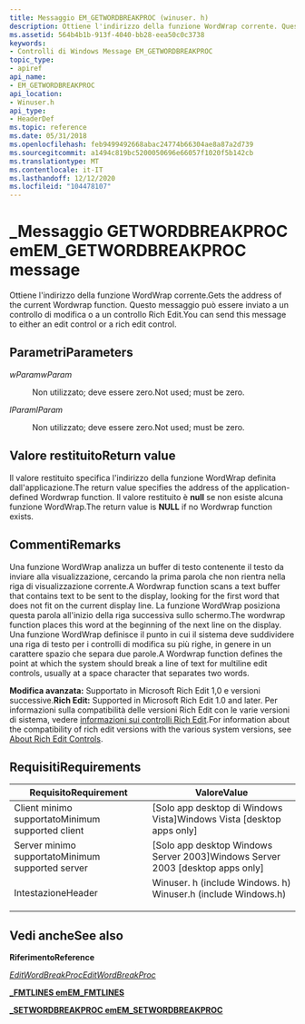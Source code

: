```yaml
---
title: Messaggio EM_GETWORDBREAKPROC (winuser. h)
description: Ottiene l'indirizzo della funzione WordWrap corrente. Questo messaggio può essere inviato a un controllo di modifica o a un controllo Rich Edit.
ms.assetid: 564b4b1b-913f-4040-bb28-eea50c0c3738
keywords:
- Controlli di Windows Message EM_GETWORDBREAKPROC
topic_type:
- apiref
api_name:
- EM_GETWORDBREAKPROC
api_location:
- Winuser.h
api_type:
- HeaderDef
ms.topic: reference
ms.date: 05/31/2018
ms.openlocfilehash: feb9499492668abac24774b66304ae8a87a2d739
ms.sourcegitcommit: a1494c819bc5200050696e66057f1020f5b142cb
ms.translationtype: MT
ms.contentlocale: it-IT
ms.lasthandoff: 12/12/2020
ms.locfileid: "104478107"
---
```

# <a name="em_getwordbreakproc-message"></a><span data-ttu-id="6af00-105">\_Messaggio GETWORDBREAKPROC em</span><span class="sxs-lookup"><span data-stu-id="6af00-105">EM\_GETWORDBREAKPROC message</span></span>

<span data-ttu-id="6af00-106">Ottiene l'indirizzo della funzione WordWrap corrente.</span><span class="sxs-lookup"><span data-stu-id="6af00-106">Gets the address of the current Wordwrap function.</span></span> <span data-ttu-id="6af00-107">Questo messaggio può essere inviato a un controllo di modifica o a un controllo Rich Edit.</span><span class="sxs-lookup"><span data-stu-id="6af00-107">You can send this message to either an edit control or a rich edit control.</span></span>

## <a name="parameters"></a><span data-ttu-id="6af00-108">Parametri</span><span class="sxs-lookup"><span data-stu-id="6af00-108">Parameters</span></span>

<dl> <dt>

<span data-ttu-id="6af00-109">*wParam*</span><span class="sxs-lookup"><span data-stu-id="6af00-109">*wParam*</span></span> 
</dt> <dd>

<span data-ttu-id="6af00-110">Non utilizzato; deve essere zero.</span><span class="sxs-lookup"><span data-stu-id="6af00-110">Not used; must be zero.</span></span>

</dd> <dt>

<span data-ttu-id="6af00-111">*lParam*</span><span class="sxs-lookup"><span data-stu-id="6af00-111">*lParam*</span></span> 
</dt> <dd>

<span data-ttu-id="6af00-112">Non utilizzato; deve essere zero.</span><span class="sxs-lookup"><span data-stu-id="6af00-112">Not used; must be zero.</span></span>

</dd> </dl>

## <a name="return-value"></a><span data-ttu-id="6af00-113">Valore restituito</span><span class="sxs-lookup"><span data-stu-id="6af00-113">Return value</span></span>

<span data-ttu-id="6af00-114">Il valore restituito specifica l'indirizzo della funzione WordWrap definita dall'applicazione.</span><span class="sxs-lookup"><span data-stu-id="6af00-114">The return value specifies the address of the application-defined Wordwrap function.</span></span> <span data-ttu-id="6af00-115">Il valore restituito è **null** se non esiste alcuna funzione WordWrap.</span><span class="sxs-lookup"><span data-stu-id="6af00-115">The return value is **NULL** if no Wordwrap function exists.</span></span>

## <a name="remarks"></a><span data-ttu-id="6af00-116">Commenti</span><span class="sxs-lookup"><span data-stu-id="6af00-116">Remarks</span></span>

<span data-ttu-id="6af00-117">Una funzione WordWrap analizza un buffer di testo contenente il testo da inviare alla visualizzazione, cercando la prima parola che non rientra nella riga di visualizzazione corrente.</span><span class="sxs-lookup"><span data-stu-id="6af00-117">A Wordwrap function scans a text buffer that contains text to be sent to the display, looking for the first word that does not fit on the current display line.</span></span> <span data-ttu-id="6af00-118">La funzione WordWrap posiziona questa parola all'inizio della riga successiva sullo schermo.</span><span class="sxs-lookup"><span data-stu-id="6af00-118">The wordwrap function places this word at the beginning of the next line on the display.</span></span> <span data-ttu-id="6af00-119">Una funzione WordWrap definisce il punto in cui il sistema deve suddividere una riga di testo per i controlli di modifica su più righe, in genere in un carattere spazio che separa due parole.</span><span class="sxs-lookup"><span data-stu-id="6af00-119">A Wordwrap function defines the point at which the system should break a line of text for multiline edit controls, usually at a space character that separates two words.</span></span>

<span data-ttu-id="6af00-120">**Modifica avanzata:** Supportato in Microsoft Rich Edit 1,0 e versioni successive.</span><span class="sxs-lookup"><span data-stu-id="6af00-120">**Rich Edit:** Supported in Microsoft Rich Edit 1.0 and later.</span></span> <span data-ttu-id="6af00-121">Per informazioni sulla compatibilità delle versioni Rich Edit con le varie versioni di sistema, vedere [informazioni sui controlli Rich Edit](about-rich-edit-controls.md).</span><span class="sxs-lookup"><span data-stu-id="6af00-121">For information about the compatibility of rich edit versions with the various system versions, see [About Rich Edit Controls](about-rich-edit-controls.md).</span></span>

## <a name="requirements"></a><span data-ttu-id="6af00-122">Requisiti</span><span class="sxs-lookup"><span data-stu-id="6af00-122">Requirements</span></span>



| <span data-ttu-id="6af00-123">Requisito</span><span class="sxs-lookup"><span data-stu-id="6af00-123">Requirement</span></span> | <span data-ttu-id="6af00-124">Valore</span><span class="sxs-lookup"><span data-stu-id="6af00-124">Value</span></span> |
|-------------------------------------|----------------------------------------------------------------------------------------------------------|
| <span data-ttu-id="6af00-125">Client minimo supportato</span><span class="sxs-lookup"><span data-stu-id="6af00-125">Minimum supported client</span></span><br/> | <span data-ttu-id="6af00-126">\[Solo app desktop di Windows Vista\]</span><span class="sxs-lookup"><span data-stu-id="6af00-126">Windows Vista \[desktop apps only\]</span></span><br/>                                                           |
| <span data-ttu-id="6af00-127">Server minimo supportato</span><span class="sxs-lookup"><span data-stu-id="6af00-127">Minimum supported server</span></span><br/> | <span data-ttu-id="6af00-128">\[Solo app desktop Windows Server 2003\]</span><span class="sxs-lookup"><span data-stu-id="6af00-128">Windows Server 2003 \[desktop apps only\]</span></span><br/>                                                     |
| <span data-ttu-id="6af00-129">Intestazione</span><span class="sxs-lookup"><span data-stu-id="6af00-129">Header</span></span><br/>                   | <dl> <span data-ttu-id="6af00-130"><dt>Winuser. h (include Windows. h)</dt></span><span class="sxs-lookup"><span data-stu-id="6af00-130"><dt>Winuser.h (include Windows.h)</dt></span></span> </dl> |



## <a name="see-also"></a><span data-ttu-id="6af00-131">Vedi anche</span><span class="sxs-lookup"><span data-stu-id="6af00-131">See also</span></span>

<dl> <dt>

<span data-ttu-id="6af00-132">**Riferimento**</span><span class="sxs-lookup"><span data-stu-id="6af00-132">**Reference**</span></span>
</dt> <dt>

[<span data-ttu-id="6af00-133">*EditWordBreakProc*</span><span class="sxs-lookup"><span data-stu-id="6af00-133">*EditWordBreakProc*</span></span>](/windows/win32/api/winuser/nc-winuser-editwordbreakproca)
</dt> <dt>

[<span data-ttu-id="6af00-134">**\_FMTLINES em**</span><span class="sxs-lookup"><span data-stu-id="6af00-134">**EM\_FMTLINES**</span></span>](em-fmtlines.md)
</dt> <dt>

[<span data-ttu-id="6af00-135">**\_SETWORDBREAKPROC em**</span><span class="sxs-lookup"><span data-stu-id="6af00-135">**EM\_SETWORDBREAKPROC**</span></span>](em-setwordbreakproc.md)
</dt> </dl>

 

